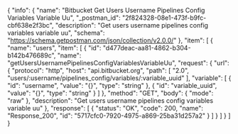 {
  "info": {
    "name": "Bitbucket Get Users Username Pipelines Config Variables Variable Uu",
    "_postman_id": "2f824328-08e1-473f-b9fc-cbf638e2f3bc",
    "description": "Get users username pipelines config variables variable uu",
    "schema": "https://schema.getpostman.com/json/collection/v2.0.0/"
  },
  "item": [
    {
      "name": "users",
      "item": [
        {
          "id": "d477deac-aa81-4862-b304-b142b476689c",
          "name": "getUsersUsernamePipelinesConfigVariablesVariableUu",
          "request": {
            "url": {
              "protocol": "http",
              "host": "api.bitbucket.org",
              "path": [
                "2.0",
                "users/:username/pipelines_config/variables/:variable_uuid"
              ],
              "variable": [
                {
                  "id": "username",
                  "value": "{}",
                  "type": "string"
                },
                {
                  "id": "variable_uuid",
                  "value": "{}",
                  "type": "string"
                }
              ]
            },
            "method": "GET",
            "body": {
              "mode": "raw"
            },
            "description": "Get users username pipelines config variables variable uu"
          },
          "response": [
            {
              "status": "OK",
              "code": 200,
              "name": "Response_200",
              "id": "5717cfc0-7920-4975-a869-25ba31d257a2"
            }
          ]
        }
      ]
    }
  ]
}